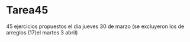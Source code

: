 # Tarea45
45 ejercicios propuestos el dia jueves 30 de marzo (se excluyeron los de arreglos (17)el martes 3 abril)
